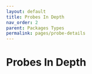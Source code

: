 ```yaml
---
layout: default
title: Probes In Depth
nav_order: 2
parent: Packages Types
permalink: pages/probe-details
---
```


# Probes In Depth
